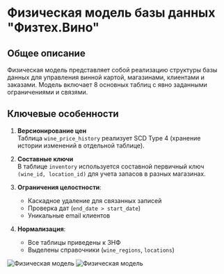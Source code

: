 # Физическая модель базы данных "Физтех.Вино"

## Общее описание
Физическая модель представляет собой реализацию структуры базы данных для управления винной картой, магазинами, клиентами и заказами. Модель включает 8 основных таблиц с явно заданными ограничениями и связями.

## Ключевые особенности
1. **Версионирование цен**  
   Таблица `wine_price_history` реализует SCD Type 4 (хранение истории изменений в отдельной таблице).

2. **Составные ключи**  
   В таблице `inventory` используется составной первичный ключ `(wine_id, location_id)` для учета запасов в разных магазинах.

3. **Ограничения целостности**:
   - Каскадное удаление для связанных записей
   - Проверка дат (`end_date > start_date`)
   - Уникальные email клиентов

4. **Нормализация**:
   - Все таблицы приведены к 3НФ
   - Выделены справочники (`wine_regions`, `locations`)

![Физическая модель](docs/physical_model/physical_model_1.png)
![Физическая модель](docs/physical_model/physical_model_2.png)
